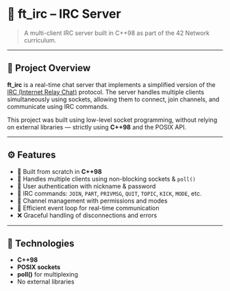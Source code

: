 # 💬 ft_irc – IRC Server

> A multi-client IRC server built in C++98 as part of the 42 Network curriculum.

---

## 📌 Project Overview

**ft_irc** is a real-time chat server that implements a simplified version of the [IRC (Internet Relay Chat)](https://tools.ietf.org/html/rfc1459) protocol. The server handles multiple clients simultaneously using sockets, allowing them to connect, join channels, and communicate using IRC commands.

This project was built using low-level socket programming, without relying on external libraries — strictly using **C++98** and the POSIX API.

---

## ⚙️ Features

- 🧠 Built from scratch in **C++98**
- 📡 Handles multiple clients using non-blocking sockets & `poll()`
- 🔐 User authentication with nickname & password
- 💬 IRC commands: `JOIN`, `PART`, `PRIVMSG`, `QUIT`, `TOPIC`, `KICK`, `MODE`, etc.
- 📁 Channel management with permissions and modes
- 🧵 Efficient event loop for real-time communication
- ❌ Graceful handling of disconnections and errors

---

## 🧱 Technologies

- **C++98**
- **POSIX sockets**
- **poll()** for multiplexing
- No external libraries


